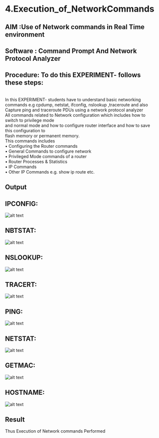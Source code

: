 # 4.Execution_of_NetworkCommands
## AIM :Use of Network commands in Real Time environment
## Software : Command Prompt And Network Protocol Analyzer
## Procedure: To do this EXPERIMENT- follows these steps:
<BR>
In this EXPERIMENT- students have to understand basic networking commands e.g cpdump, netstat, ifconfig, nslookup ,traceroute and also Capture ping and traceroute PDUs using a network protocol analyzer 
<BR>
All commands related to Network configuration which includes how to switch to privilege mode
<BR>
and normal mode and how to configure router interface and how to save this configuration to
<BR>
flash memory or permanent memory.
<BR>
This commands includes
<BR>
• Configuring the Router commands
<BR>
• General Commands to configure network
<BR>
• Privileged Mode commands of a router 
<BR>
• Router Processes & Statistics
<BR>
• IP Commands
<BR>
• Other IP Commands e.g. show ip route etc.
<BR>

## Output
## IPCONFIG:
![alt text](image.png)
## NBTSTAT:
![alt text](image-1.png)
## NSLOOKUP:
![alt text](image-2.png)
## TRACERT:
![alt text](image-3.png)
## PING:
![alt text](image-4.png)
## NETSTAT:
![alt text](image-5.png)
## GETMAC:
![alt text](image-6.png)
## HOSTNAME:
![alt text](image-7.png)
## Result
Thus Execution of Network commands Performed 
